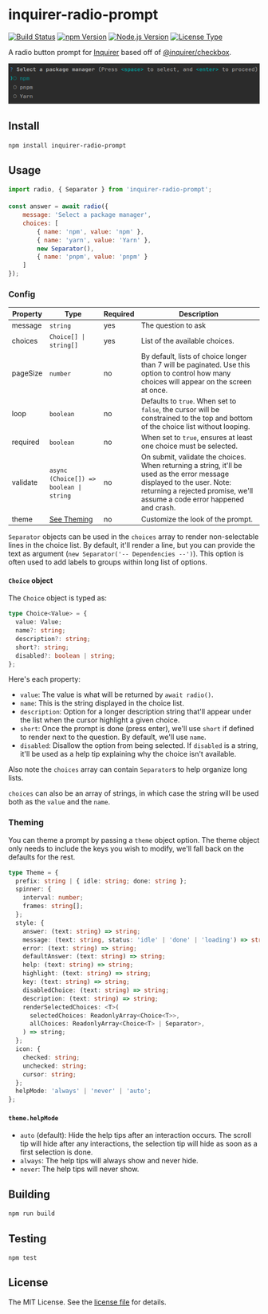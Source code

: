 inquirer-radio-prompt
=====================
[![Build Status](https://img.shields.io/github/actions/workflow/status/jbenner-radham/inquirer-radio-prompt/ci.yaml?branch=main)](https://github.com/jbenner-radham/inquirer-radio-prompt/actions/workflows/ci.yaml)
[![npm Version](https://img.shields.io/npm/v/inquirer-radio-prompt.svg)](https://www.npmjs.com/package/inquirer-radio-prompt)
[![Node.js Version](https://img.shields.io/node/v/inquirer-radio-prompt.svg)](https://nodejs.org/)
[![License Type](https://img.shields.io/github/license/jbenner-radham/inquirer-radio-prompt.svg)](LICENSE)

A radio button prompt for [Inquirer](https://github.com/SBoudrias/Inquirer.js/) based off of [@inquirer/checkbox](https://github.com/SBoudrias/Inquirer.js/tree/main/packages/checkbox).

![Inquirer Radio Prompt](images/inquirer-radio-prompt-example.png)

Install
-------
```sh
npm install inquirer-radio-prompt
```

Usage
-----
```js
import radio, { Separator } from 'inquirer-radio-prompt';

const answer = await radio({
    message: 'Select a package manager',
    choices: [
        { name: 'npm', value: 'npm' },
        { name: 'yarn', value: 'Yarn' },
        new Separator(),
        { name: 'pnpm', value: 'pnpm' }
    ]
});
```

### Config

| Property | Type                                    | Required                    | Description                                                                                                                                                                                           |
| -------- |-----------------------------------------|-----------------------------|-------------------------------------------------------------------------------------------------------------------------------------------------------------------------------------------------------|
| message  | `string`                                | yes                         | The question to ask                                                                                                                                                                                   |
| choices  | `Choice[] \| string[]`                  | yes                         | List of the available choices.                                                                                                                                                                        |                                                                                                                                                                       |
| pageSize | `number`                                | no                          | By default, lists of choice longer than 7 will be paginated. Use this option to control how many choices will appear on the screen at once.                                                           |
| loop     | `boolean`                               | no                          | Defaults to `true`. When set to `false`, the cursor will be constrained to the top and bottom of the choice list without looping.                                                                     |
| required | `boolean`                               | no                          | When set to `true`, ensures at least one choice must be selected.                                                                                                                                     |
| validate | `async (Choice[]) => boolean \| string` | no                          | On submit, validate the choices. When returning a string, it'll be used as the error message displayed to the user. Note: returning a rejected promise, we'll assume a code error happened and crash. |
| theme    | [See Theming](#theming)                 | no                          | Customize the look of the prompt.                                                                                                                                                                     |

`Separator` objects can be used in the `choices` array to render non-selectable lines in the choice list. By default, it'll render a line, but you can provide the text as argument (`new Separator('-- Dependencies --')`). This option is often used to add labels to groups within long list of options.

#### `Choice` object

The `Choice` object is typed as:

```ts
type Choice<Value> = {
  value: Value;
  name?: string;
  description?: string;
  short?: string;
  disabled?: boolean | string;
};
```

Here's each property:

- `value`: The value is what will be returned by `await radio()`.
- `name`: This is the string displayed in the choice list.
- `description`: Option for a longer description string that'll appear under the list when the cursor highlight a given choice.
- `short`: Once the prompt is done (press enter), we'll use `short` if defined to render next to the question. By default, we'll use `name`.
- `disabled`: Disallow the option from being selected. If `disabled` is a string, it'll be used as a help tip explaining why the choice isn't available.

Also note the `choices` array can contain `Separator`s to help organize long lists.

`choices` can also be an array of strings, in which case the string will be used both as the `value` and the `name`.


### Theming

You can theme a prompt by passing a `theme` object option. The theme object only needs to include the keys you wish to modify, we'll fall back on the defaults for the rest.

```ts
type Theme = {
  prefix: string | { idle: string; done: string };
  spinner: {
    interval: number;
    frames: string[];
  };
  style: {
    answer: (text: string) => string;
    message: (text: string, status: 'idle' | 'done' | 'loading') => string;
    error: (text: string) => string;
    defaultAnswer: (text: string) => string;
    help: (text: string) => string;
    highlight: (text: string) => string;
    key: (text: string) => string;
    disabledChoice: (text: string) => string;
    description: (text: string) => string;
    renderSelectedChoices: <T>(
      selectedChoices: ReadonlyArray<Choice<T>>,
      allChoices: ReadonlyArray<Choice<T> | Separator>,
    ) => string;
  };
  icon: {
    checked: string;
    unchecked: string;
    cursor: string;
  };
  helpMode: 'always' | 'never' | 'auto';
};
```

#### `theme.helpMode`

- `auto` (default): Hide the help tips after an interaction occurs. The scroll tip will hide after any interactions, the selection tip will hide as soon as a first selection is done.
- `always`: The help tips will always show and never hide.
- `never`: The help tips will never show.

Building
--------
```sh
npm run build
```

Testing
-------
```sh
npm test
```

License
-------
The MIT License. See the [license file](LICENSE) for details.
